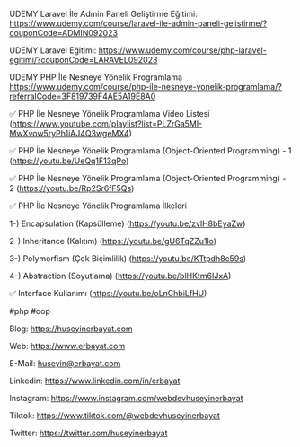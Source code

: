 UDEMY Laravel İle Admin Paneli Geliştirme Eğitimi: https://www.udemy.com/course/laravel-ile-admin-paneli-gelistirme/?couponCode=ADMIN092023

UDEMY Laravel Eğitimi:
https://www.udemy.com/course/php-laravel-egitimi/?couponCode=LARAVEL092023

UDEMY PHP İle Nesneye Yönelik Programlama
https://www.udemy.com/course/php-ile-nesneye-yonelik-programlama/?referralCode=3F819739F4AE5A19E8A0

✅ PHP İle Nesneye Yönelik Programlama Video Listesi (https://www.youtube.com/playlist?list=PLZrGa5MI-MwXvow5ryPh1iAJ4Q3wgeMX4)

✅ PHP İle Nesneye Yönelik Programlama (Object-Oriented Programming) - 1 (https://youtu.be/UeQq1F13qPo)

✅ PHP İle Nesneye Yönelik Programlama (Object-Oriented Programming) - 2 (https://youtu.be/Rp2Sr6fF5Qs)

✅ PHP İle Nesneye Yönelik Programlama İlkeleri

1-) Encapsulation (Kapsülleme) (https://youtu.be/zvlH8bEyaZw)

2-) Inheritance (Kalıtım) (https://youtu.be/gU6TqZZu1lo)

3-) Polymorfism (Çok Biçimlilik) (https://youtu.be/KTtpdh8c59s)

4-) Abstraction (Soyutlama) (https://youtu.be/blHKtm6IJxA)

✅ Interface Kullanımı (https://youtu.be/oLnChbiLfHU)

#php #oop

Blog: https://huseyinerbayat.com

Web: https://www.erbayat.com

E-Mail: huseyin@erbayat.com

Linkedin: https://www.linkedin.com/in/erbayat

Instagram: https://www.instagram.com/webdevhuseyinerbayat

Tiktok: https://www.tiktok.com/@webdevhuseyinerbayat

Twitter: https://twitter.com/huseyinerbayat